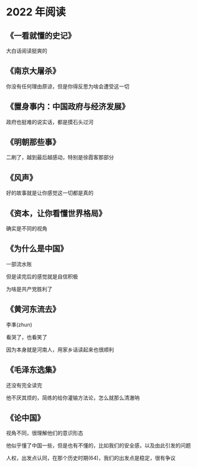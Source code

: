 # 2022 年阅读

## 《一看就懂的史记》

大白话阅读挺爽的

## 《南京大屠杀》

你没有任何理由原谅，但是你得反思为啥会遭受这一切

## 《置身事内：中国政府与经济发展》

政府也挺难的说实话，都是摸石头过河

## 《明朝那些事》

二刷了，越到最后越感动，特别是徐霞客那部分

## 《风声》

好的故事就是让你感觉这一切都是真的

## 《资本，让你看懂世界格局》

确实是不同的视角

## 《为什么是中国》

一部流水账

但是读完后的感觉就是自信积极

为啥是共产党胜利了

## 《黄河东流去》

李凖(zhun)

看哭了，也看笑了

因为本身就是河南人，用家乡话读起来也很顺利

## 《毛泽东选集》

还没有完全读完

他不厌其烦的，简练的给你灌输方法论，怎么就那么清澈呐

## 《论中国》

视角不同，很理解他们的意识形态

他似乎懂了中国一些，但是也有不懂的，比如我们的安全感，以及由此引发的问题

人权，出发点认同，在那个历史时期(64)，我们的出发点是稳定，很有争议

